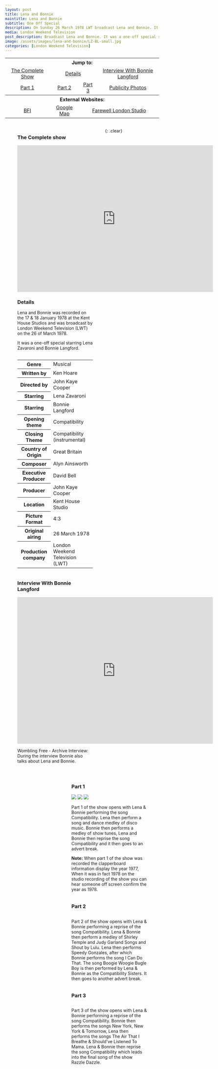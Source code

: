 ```yaml
---
layout: post
title: Lena and Bonnie
maintitle: Lena and Bonnie
subtitle: One Off Special
description: On Sunday 26 March 1978 LWT broadcast Lena and Bonnie. It was a one-off special starring Lena Zavaroni and Bonnie Langford.
media: London Weekend Television
post_description: Broadcast Lena and Bonnie. It was a one-off special starring Lena Zavaroni and Bonnie Langford.
image: /assets/images/lena-and-bonnie/LZ-BL-small.jpg
categories: [London Weekend Television]
---
```


<table>
<tr align="center">
<th colspan="4">Jump to:</th>
</tr>

<tr align="center">
<td><a href="#the-complete-show">The Complete Show</a></td>
<td colspan="2"><a href="#details">Details</a></td>
<td><a href="#interview-with-bonnie-langford">Interview With Bonnie Langford</a></td>
</tr>

<tr align="center">
<td><a href="#part-1">Part 1</a></td>
<td><a href="#part-2">Part 2</a></td>
<td><a href="#part-3">Part 3</a></td>
<td><a href="/publicity/1978/03/26/publicity-for-lena-and-bonnie.html">Publicity Photos</a></td>
</tr>

<tr align="center">
<th colspan="4">External Websites:</th>
</tr>

<tr align="center">
<td><a href="https://www2.bfi.org.uk/films-tv-people/4ce2b6a09b8de">BFI</a></td>
<td><a href="https://www.google.com/maps/d/u/0/viewer?mid=1D1D0ERV_FQMNb9XZzJ-J3yUlK8aI4vhI&ll=51.50742800000001%2C-0.11183099999993829&z=19">Google Map</a></td>
<td colspan="2"><a href="https://stevefullerphoto.com/article/farewell-london-studios">Farewell London Studio</a></td>
</tr>
</table>

<figure class="fig1">
<figcaption id="the-complete-show">
<h3>The Complete show</h3>
<div class="responsive-video"><iframe width="640px" height="480px" src="https://www.youtube.com/embed/Xb_1Gj5cV8c?rel=0&showinfo=1" frameborder="0" allowfullscreen=""></iframe></div>
</figcaption>

<figcaption id="details">
<h3>Details</h3>
<p>Lena and Bonnie was recorded on the 17 & 18 January 1978 at the Kent House Studios and was broadcast by London Weekend Television (LWT) on the 26 of March 1978.</p>
<p>It was a one-off special starring Lena Zavaroni and Bonnie Langford.</p>
</figcaption>

<figcaption>
<table>
<tr><th>Genre</th><td>Musical</td></tr>
<tr><th>Written by</th><td>Ken Hoare</td></tr>
<tr><th>Directed by</th><td>John Kaye Cooper</td></tr>
<tr><th>Starring</th><td>Lena Zavaroni</td></tr>
<tr><th>Starring</th><td>Bonnie Langford</td></tr>
<tr><th>Opening theme</th><td>Compatibility</td></tr>
<tr><th>Closing Theme</th><td>Compatibility (instrumental)</td></tr>
<tr><th>Country of Origin</th><td>Great Britain</td></tr>
<tr><th>Composer</th><td>Alyn Ainsworth</td></tr>
<tr><th>Executive Producer</th><td>David Bell</td></tr>
<tr><th>Producer</th><td>John Kaye Cooper</td></tr>
<tr><th>Location</th><td>Kent House Studio</td></tr>
<tr><th>Picture Format</th><td>4:3</td></tr>
<tr><th>Original airing</th><td>26 March 1978</td></tr>
<tr><th>Production company</th><td>London Weekend Television (LWT)</td></tr>
</table>
</figcaption>

<figcaption id="interview-with-bonnie-langford">
<h3>Interview With Bonnie Langford</h3>
<div class="responsive-video"><iframe width="640px" height="480px" src="https://www.youtube.com/embed/q5Dw571MQxg?rel=0&showinfo=1" frameborder="0" allowfullscreen=""></iframe></div>
<p>Wombling Free - Archive Interview: During the interview Bonnie also talks about Lena and Bonnie.</p>
</figcaption>
</figure>

<figure class="fig2">
<figcaption  id="part-1">
<h3>Part 1</h3>
</figcaption>
<img src="/assets/images/lena-and-bonnie/clapperboard-01.png" class="full-width">
<figcaption>
<p>Part 1 of the show opens with Lena & Bonnie performing the song Compatibility. Lena then perform a song and dance medley of disco music. Bonnie then performs a medley of show tunes, Lena and Bonnie then reprise the song Compatibility and it then goes to an advert break.</p>
<p><strong>Note:</strong> When part 1 of the show was recorded the clapperboard information display the year 1977, When it was in fact 1978 on the studio recording of the show you can hear someone off screen confirm the year as 1978.</p>
</figcaption>

<figcaption  id="part-2">
<h3>Part 2</h3>
</figcaption>
<img src="/assets/images/lena-and-bonnie/clapperboard-02.png" class="full-width">
<figcaption>
<p>Part 2 of the show opens with Lena & Bonnie performing a reprise of the song Compatibility. Lena & Bonnie then perform a medley of Shirley Temple and Judy Garland Songs and Shout by Lulu. Lena then performs Speedy Gonzales, after which Bonnie performs the song I Can Do That. The song Boogie Woogie Bugle Boy is then performed by Lena & Bonnie as the Compatibility Sisters. It then goes to another advert break.</p>
</figcaption>

<figcaption id="part-3">
<h3>Part 3</h3>
</figcaption>
<img src="/assets/images/lena-and-bonnie/clapperboard-03.png" class="full-width">
<figcaption>
<p>Part 3 of the show opens with Lena & Bonnie performing a reprise of the song Compatibility. Bonnie then performs the songs New York, New York & Tomorrow, Lena then performs the songs The Air That I Breathe & Should've Listened To Mama. Lena & Bonnie then reprise the song Compatibility which leads into the final song of the show Razzle Dazzle.</p>
</figcaption>
</figure>

<br />{: .clear}

<style>
.fig1 {float:left; width:49%;}

.fig2 {float:right; width:49%;}

.fig3 {float:right; width:100%;}

figcaption {float:left; width:100%;}

@media only screen and (max-width: 700px) {
.fig1, .fig2 {float:left; width:100%;}
figcaption {float:left; width:100%; margin-bottom: 10px;}
}
</style>

